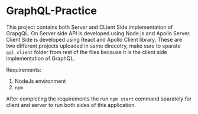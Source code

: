 # GraphQL-Practice
This project contains both Server and CLient Side implementation of GrapgQL. On Server side API is developed using Node.js and Apollo Server.
Client Side is developed using React and Apollo Client library.
These are two different projects uploaded in same direcotry, make sure to sparate `gql_client` folder from rest of the files because it is the client side implementation
of GraphQL. 

Requirements:
1. NodeJs environment
2. `npm`

After completing the requirements the run `npm start` command sparately for client and server to run both sides of this application.
